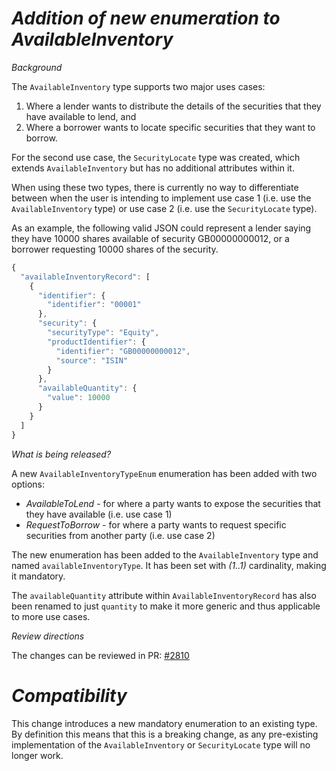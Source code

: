 # _Addition of new enumeration to AvailableInventory_

_Background_

The ```AvailableInventory``` type supports two major uses cases: 

1. Where a lender wants to distribute the details of the securities that they have available to lend, and 
2. Where a borrower wants to locate specific securities that they want to borrow. 

For the second use case, the ```SecurityLocate``` type was created, which extends ```AvailableInventory``` but has no additional attributes within it.

When using these two types, there is currently no way to differentiate between when the user is intending to implement use case 1 (i.e. use the ```AvailableInventory``` type) or use case 2 (i.e. use the ```SecurityLocate``` type).

As an example, the following valid JSON could represent a lender saying they have 10000 shares available of security GB00000000012, or a borrower requesting 10000 shares of the security.

```javascript
{
  "availableInventoryRecord": [
    {
      "identifier": {
        "identifier": "00001"
      },
      "security": {
        "securityType": "Equity",
        "productIdentifier": {
          "identifier": "GB00000000012",
          "source": "ISIN"
        }
      },
      "availableQuantity": {
        "value": 10000
      }
    }
  ]
}
``` 

_What is being released?_

A new ```AvailableInventoryTypeEnum``` enumeration has been added with two options:
 - _AvailableToLend_ - for where a party wants to expose the securities that they have available (i.e. use case 1)
 - _RequestToBorrow_ - for where a party wants to request specific securities from another party (i.e. use case 2)

The new enumeration has been added to the ```AvailableInventory``` type and named ```availableInventoryType```. It has been set with _(1..1)_ cardinality, making it mandatory. 
 
The ```availableQuantity``` attribute within ```AvailableInventoryRecord``` has also been renamed to just ```quantity``` to make it more generic and thus applicable to more use cases.

_Review directions_

The changes can be reviewed in PR: [#2810](https://github.com/finos/common-domain-model/pull/2810)

# _Compatibility_
This change introduces a new mandatory enumeration to an existing type. By definition this means that this is a breaking change, as any pre-existing implementation of the ```AvailableInventory``` or ```SecurityLocate``` type will no longer work. 

